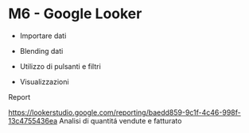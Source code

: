 # M6 - Google Looker

- Importare dati

- Blending dati

- Utilizzo di pulsanti e filtri

- Visualizzazioni

Report

https://lookerstudio.google.com/reporting/baedd859-9c1f-4c46-998f-13c4755436ea Analisi di quantitá vendute e fatturato
